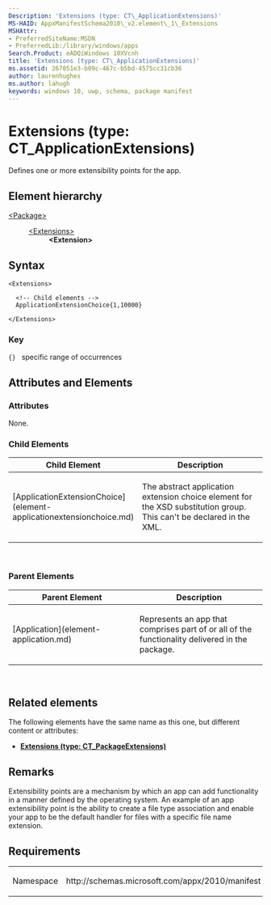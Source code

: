 ```yaml
---
Description: 'Extensions (type: CT\_ApplicationExtensions)'
MS-HAID: AppxManifestSchema2010\_v2.element\_1\_Extensions
MSHAttr:
- PreferredSiteName:MSDN
- PreferredLib:/library/windows/apps
Search.Product: eADQiWindows 10XVcnh
title: 'Extensions (type: CT\_ApplicationExtensions)'
ms.assetid: 267051e3-b09c-467c-b5bd-4575cc31cb36
author: laurenhughes
ms.author: lahugh
keywords: windows 10, uwp, schema, package manifest
---
```


# Extensions (type: CT\_ApplicationExtensions)




Defines one or more extensibility points for the app.

## Element hierarchy

<dl>
<dt><a href="element-package.md">&lt;Package&gt;</a></dt>
<dd>
<dl>
<dt><a href="element-extensions.md">&lt;Extensions&gt;</a></dt>
<dd><b>&lt;Extension&gt;</b></dd>
</dl>
</dd>
</dl>

## Syntax

``` syntax
<Extensions>

  <!-- Child elements -->
  ApplicationExtensionChoice{1,10000}

</Extensions>
```

### Key

`{}`   specific range of occurrences

## Attributes and Elements


### Attributes

None.

### Child Elements

<table>
<colgroup>
<col width="50%" />
<col width="50%" />
</colgroup>
<thead>
<tr class="header">
<th>Child Element</th>
<th>Description</th>
</tr>
</thead>
<tbody>
<tr class="odd">
<td>[ApplicationExtensionChoice](element-applicationextensionchoice.md)</td>
<td><p>The abstract application extension choice element for the XSD substitution group. This can't be declared in the XML.</p></td>
</tr>
</tbody>
</table>

 

### Parent Elements

<table>
<colgroup>
<col width="50%" />
<col width="50%" />
</colgroup>
<thead>
<tr class="header">
<th>Parent Element</th>
<th>Description</th>
</tr>
</thead>
<tbody>
<tr class="odd">
<td>[Application](element-application.md)</td>
<td><p>Represents an app that comprises part of or all of the functionality delivered in the package.</p></td>
</tr>
</tbody>
</table>

 

## Related elements


The following elements have the same name as this one, but different content or attributes:

-   **[Extensions (type: CT\_PackageExtensions)](element-extensions.md)**

## Remarks

Extensibility points are a mechanism by which an app can add functionality in a manner defined by the operating system. An example of an app extensibility point is the ability to create a file type association and enable your app to be the default handler for files with a specific file name extension.

## Requirements

<table>
<colgroup>
<col width="50%" />
<col width="50%" />
</colgroup>
<tbody>
<tr class="odd">
<td><p>Namespace</p></td>
<td><p>http://schemas.microsoft.com/appx/2010/manifest</p></td>
</tr>
</tbody>
</table>

 

 



